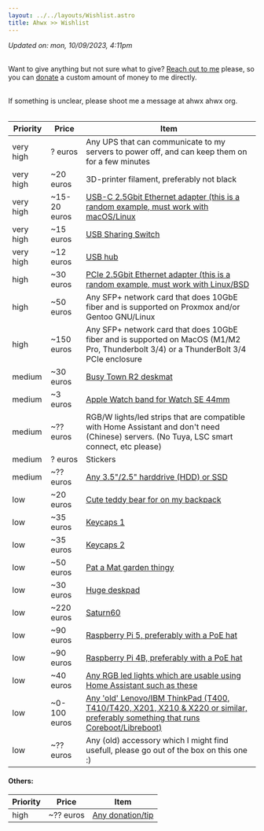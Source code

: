 ```yaml
---
layout: ../../layouts/Wishlist.astro
title: Ahwx >> Wishlist
---
```


*Updated on: mon, 10/09/2023, 4:11pm*<br><br>

Want to give anything but not sure what to give? [Reach out to me](https://ahwx.org/contact.php) please, so you can [donate](https://ahwx.org/donate.php) a custom amount of money to me directly.<br><br>

If something is unclear, please shoot me a message at ahwx <at> ahwx <dot> org.<br><br>

| Priority                         | Price                                      | Item |
|----------------------------------|--------------------------------------------|------|
| very high                        | ? euros                                    | Any UPS that can communicate to my servers to power off, and can keep them on for a few minutes |
| very high                        | ~20 euros                                  | 3D-printer filament, preferably not black |
| very high                        | ~15-20 euros                               | [USB-C 2.5Gbit Ethernet adapter (this is a random example, must work with macOS/Linux](https://www.amazon.nl/dp/B0CD1FDKT1)
| very high                        | ~15 euros                                  | [USB Sharing Switch](https://www.amazon.nl/dp/B09DSGL7KV)
| very high                        | ~12 euros                                  | [USB hub](https://www.amazon.nl/dp/B0CD1BHXPZ)
| high                             | ~30 euros                                  | [PCIe 2.5Gbit Ethernet adapter (this is a random example, must work with Linux/BSD](https://www.amazon.nl/dp/B0BNHWZBCC/)
| high                             | ~50 euros                                  | Any SFP+ network card that does 10GbE fiber and is supported on Proxmox and/or Gentoo GNU/Linux |
| high                             | ~150 euros                                 | Any SFP+ network card that does 10GbE fiber and is supported on MacOS (M1/M2 Pro, Thunderbolt 3/4) or a ThunderBolt 3/4 PCIe enclosure |
| medium                           | ~30 euros                                  | [Busy Town R2 deskmat](https://mykeyboard.eu/catalogue/busy-town-r2-deskmat-gb_7829/)
| medium                           | ~3 euros                                   | [Apple Watch band for Watch SE 44mm](https://nl.aliexpress.com/item/1005004300715864.html) |
| medium                           | ~?? euros                                  | RGB/W lights/led strips that are compatible with Home Assistant and don't need (Chinese) servers. (No Tuya, LSC smart connect, etc please) |
| medium                           | ? euros                                    | Stickers |
| medium                           | ~?? euros                                  | [Any 3.5"/2.5" harddrive (HDD) or SSD](https://tweakers.net/interne-harde-schijven/vergelijken) |
| low                              | ~20 euros                                  | [Cute teddy bear for on my backpack](https://www.amazon.nl/Knuffel-teddybeer-schattig-speelgoed-kinderen/dp/B09CNR2SVF/) |
| low                              | ~35 euros                                  | [Keycaps 1](https://www.amazon.com/XDK-Custom-Keycaps-Dye-Sub-Plastic/dp/B09SB2GNQX) |
| low                              | ~35 euros                                  | [Keycaps 2](https://www.amazon.com/AHHC-Japanese-Keycaps-GH60RK61GK6466ALT6187104-Mechanical/dp/B099DXXWHP) |
| low                              | ~50 euros                                  | [Pat a Mat garden thingy](https://www.bol.com/nl/nl/p/buurman-en-buurman-tuinbeeld-welcome/9300000073665828/) |
| low                              | ~30 euros                                  | [Huge deskpad](https://www.amazon.nl/-/en/Liquid-Gaming-Compute-Keyboard-600x1200mm/dp/B09Y8S1Y57/) |
| low                              | ~220 euros                                 | [Saturn60](https://candykeys.com/product/saturn60-full-kit) |
| low                              | ~90 euros                                  | [Raspberry Pi 5, preferably with a PoE hat](https://www.kiwi-electronics.com/nl/raspberry-pi-boards-behuizingen-uitbreidingen-en-accessoires-59/raspberry-pi-5-8gb-11580) |
| low                              | ~90 euros                                  | [Raspberry Pi 4B, preferably with a PoE hat](https://www.raspberrypi.com/products/raspberry-pi-4-model-b/?variant=raspberry-pi-4-model-b-8gb) |
| low                              | ~40 euros                                  | [Any RGB led lights which are usable using Home Assistant such as these](https://www.bol.com/nl/nl/p/wiz-ledstrip-starterset-slimme-led-verlichting-gekleurd-en-wit-licht-2-meter-wifi-basis/9300000007836537/?s2a=#productTitle) |
| low                              | ~0-100 euros                               | [Any 'old' Lenovo/IBM ThinkPad (T400, T410/T420, X201, X210 & X220 or similar, preferably something that runs Coreboot/Libreboot)](https://lenovo.com/) |
| low                              | ~?? euros                                  | Any (old) accessory which I might find usefull, please go out of the box on this one :) |

#### Others:

| Priority                         | Price                                      | Item |
|----------------------------------|--------------------------------------------|------|
| high                             | ~?? euros                                  | [Any donation/tip](https://ahwx.org/donate.php) |
